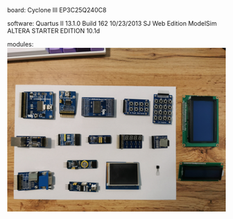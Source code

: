 board: 
    Cyclone III EP3C25Q240C8

software: 
    Quartus II 13.1.0 Build 162 10/23/2013 SJ Web Edition
    ModelSim ALTERA STARTER EDITION 10.1d

modules:
![Periphery.jpg](/docs/modules/_Periphery.jpg)
